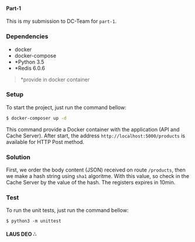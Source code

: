 #### Part-1
This is my submission to DC-Team for `part-1`.

### Dependencies
- docker
- docker-compose
- *Python 3.5
- *Redis 6.0.6

>*provide in docker container

### Setup
To start the project, just run the command bellow:

```bash
$ docker-composer up -d
```

This command provide a Docker container with the application (API and Cache Server).
After start, the address `http://localhost:5000/products` is available for HTTP Post method.

### Solution
First, we order the body content (JSON) received on route `/products`,
then we make a hash string using `sha1` algoritme. With this value, so check
in the Cache Server by the value of the hash. The registers expires in 10min.

### Test
To run the unit tests, just run the command bellow:

```bach
$ python3 -m unittest
```

#### LAUS DEO ∴
